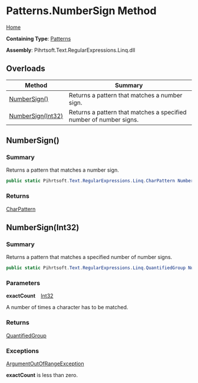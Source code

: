 # Patterns\.NumberSign Method

[Home](../../../../../../README.md)

**Containing Type**: [Patterns](../README.md)

**Assembly**: Pihrtsoft\.Text\.RegularExpressions\.Linq\.dll

## Overloads

| Method | Summary |
| ------ | ------- |
| [NumberSign()](#Pihrtsoft_Text_RegularExpressions_Linq_Patterns_NumberSign) | Returns a pattern that matches a number sign\. |
| [NumberSign(Int32)](#Pihrtsoft_Text_RegularExpressions_Linq_Patterns_NumberSign_System_Int32_) | Returns a pattern that matches a specified number of number signs\. |

## NumberSign\(\) <a name="Pihrtsoft_Text_RegularExpressions_Linq_Patterns_NumberSign"></a>

### Summary

Returns a pattern that matches a number sign\.

```csharp
public static Pihrtsoft.Text.RegularExpressions.Linq.CharPattern NumberSign()
```

### Returns

[CharPattern](../../CharPattern/README.md)

## NumberSign\(Int32\) <a name="Pihrtsoft_Text_RegularExpressions_Linq_Patterns_NumberSign_System_Int32_"></a>

### Summary

Returns a pattern that matches a specified number of number signs\.

```csharp
public static Pihrtsoft.Text.RegularExpressions.Linq.QuantifiedGroup NumberSign(int exactCount)
```

### Parameters

**exactCount** &ensp; [Int32](https://docs.microsoft.com/en-us/dotnet/api/system.int32)

A number of times a character has to be matched\.

### Returns

[QuantifiedGroup](../../QuantifiedGroup/README.md)

### Exceptions

[ArgumentOutOfRangeException](https://docs.microsoft.com/en-us/dotnet/api/system.argumentoutofrangeexception)

**exactCount** is less than zero\.

